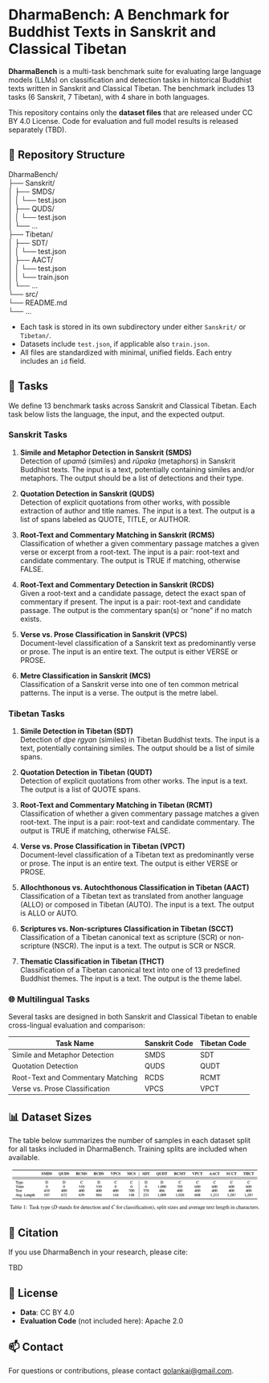 
# DharmaBench: A Benchmark for Buddhist Texts in Sanskrit and Classical Tibetan

**DharmaBench** is a multi-task benchmark suite for evaluating large language models (LLMs) on classification and detection tasks in historical Buddhist texts written in Sanskrit and Classical Tibetan. The benchmark includes 13 tasks (6 Sanskrit, 7 Tibetan), with 4 share in both languages.

This repository contains only the **dataset files** that are released under CC BY 4.0 License. Code for evaluation and full model results is released separately (TBD).

## 📂 Repository Structure

DharmaBench/\
├── Sanskrit/ \
│   ├── SMDS/\
│   │   └── test.json\
│   ├── QUDS/\
│   │   └── test.json\
│   └── ...\
├── Tibetan/\
│   ├── SDT/\
│   │   └── test.json\
│   ├── AACT/\
│   │   └── test.json\
│   │   └── train.json\
│   └── ...\
└── src/ \
└── README.md \
└── ...


- Each task is stored in its own subdirectory under either `Sanskrit/` or `Tibetan/`.
- Datasets include `test.json`, if applicable also `train.json`.
- All files are standardized with minimal, unified fields. Each entry includes an `id` field.

## 🧠 Tasks

We define 13 benchmark tasks across Sanskrit and Classical Tibetan. Each task below lists the language, the input, and the expected output.

### Sanskrit Tasks

1. **Simile and Metaphor Detection in Sanskrit (SMDS)**  
   Detection of *upamā* (similes) and *rūpaka* (metaphors) in Sanskrit Buddhist texts. The input is a text, potentially containing similes and/or metaphors. The output should be a list of detections and their type.

2. **Quotation Detection in Sanskrit (QUDS)**  
   Detection of explicit quotations from other works, with possible extraction of author and title names. The input is a text. The output is a list of spans labeled as QUOTE, TITLE, or AUTHOR.

3. **Root-Text and Commentary Matching in Sanskrit (RCMS)**  
Classification of whether a given commentary passage matches a given verse or excerpt from a root-text. The input is a pair: root-text and candidate commentary. The output is TRUE if matching, otherwise FALSE.

4. **Root-Text and Commentary Detection in Sanskrit (RCDS)**  
   Given a root-text and a candidate passage, detect the exact span of commentary if present. The input is a pair: root-text and candidate passage. The output is the commentary span(s) or “none” if no match exists.

5. **Verse vs. Prose Classification in Sanskrit (VPCS)**  
   Document-level classification of a Sanskrit text as predominantly verse or prose. The input is an entire text. The output is either VERSE or PROSE.

6. **Metre Classification in Sanskrit (MCS)**  
   Classification of a Sanskrit verse into one of ten common metrical patterns. The input is a verse. The output is the metre label.

### Tibetan Tasks

1. **Simile Detection in Tibetan (SDT)**  
   Detection of *dpe rgyan* (similes) in Tibetan Buddhist texts. The input is a text, potentially containing similes. The output should be a list of simile spans.

2. **Quotation Detection in Tibetan (QUDT)**  
   Detection of explicit quotations from other works. The input is a text. The output is a list of QUOTE spans.

3. **Root-Text and Commentary Matching in Tibetan (RCMT)**  
   Classification of whether a given commentary passage matches a given root-text. The input is a pair: root-text and candidate commentary. The output is TRUE if matching, otherwise FALSE.

4. **Verse vs. Prose Classification in Tibetan (VPCT)**  
   Document-level classification of a Tibetan text as predominantly verse or prose. The input is an entire text. The output is either VERSE or PROSE.

5. **Allochthonous vs. Autochthonous Classification in Tibetan (AACT)**  
   Classification of a Tibetan text as translated from another language (ALLO) or composed in Tibetan (AUTO). The input is a text. The output is ALLO or AUTO.

6. **Scriptures vs. Non-scriptures Classification in Tibetan (SCCT)**  
   Classification of a Tibetan canonical text as scripture (SCR) or non-scripture (NSCR). The input is a text. The output is SCR or NSCR.

7. **Thematic Classification in Tibetan (THCT)**  
   Classification of a Tibetan canonical text into one of 13 predefined Buddhist themes. The input is a text. The output is the theme label.


### 🌐 Multilingual Tasks

Several tasks are designed in both Sanskrit and Classical Tibetan to enable cross-lingual evaluation and comparison:

| Task Name                        | Sanskrit Code | Tibetan Code |
|---------------------------------|---------------|--------------|
| Simile and Metaphor Detection   | SMDS          | SDT          |
| Quotation Detection             | QUDS          | QUDT         |
| Root-Text and Commentary Matching | RCDS          | RCMT         |
| Verse vs. Prose Classification  | VPCS          | VPCT         |


## 📊 Dataset Sizes

The table below summarizes the number of samples in each dataset split for all tasks included in DharmaBench. Training splits are included when available.

![Dataset Sizes Table](src/dataset_table.png)

## 📜 Citation

If you use DharmaBench in your research, please cite:

TBD

## 🤝 License

- **Data**: CC BY 4.0  
- **Evaluation Code** (not included here): Apache 2.0

## 📫 Contact

For questions or contributions, please contact golankai@gmail.com.